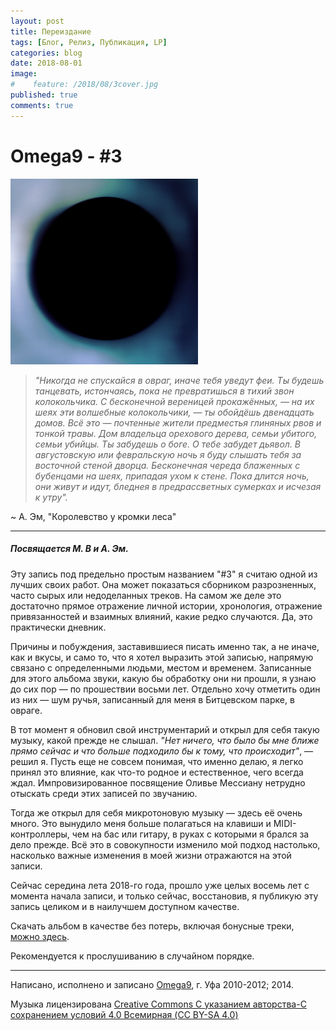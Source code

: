 ```yaml
---
layout: post
title: Переиздание
tags: [Блог, Релиз, Публикация, LP]
categories: blog
date: 2018-08-01
image:
#    feature: /2018/08/3cover.jpg
published: true
comments: true
---
```

# Omega9 - #3

![](/images/2018/08/3cover.jpg)

> *"Никогда не спускайся в овраг, иначе тебя уведут феи. Ты будешь танцевать, истончаясь, пока не превратишься в тихий звон колокольчика. С бесконечной вереницей прокажённых, — на их шеях эти волшебные колокольчики, — ты обойдёшь двенадцать домов. Всё это — почтенные жители предместья глиняных рвов и тонкой травы. Дом владельца орехового дерева, семьи убитого, семьи убийцы. Ты забудешь о боге. О тебе забудет дьявол. В августовскую или февральскую ночь я буду слышать тебя за восточной стеной дворца. Бесконечная череда блаженных с бубенцами на шеях, припадая ухом к стене. Пока длится ночь, они живут и идут, бледнея в предрассветных сумерках и исчезая к утру".*

~ А. Эм, "Королевство у кромки леса"

-----

##### Посвящается М. В и А. Эм.

Эту запись под предельно простым названием "#3" я считаю одной из лучших своих работ. Она может показаться сборником разрозненных, часто сырых или недоделанных треков. На самом же деле это достаточно прямое отражение личной истории, хронология, отражение привязанностей и взаимных влияний, какие редко случаются. Да, это практически дневник.

Причины и побуждения, заставившиеся писать именно так, а не иначе, как и вкусы, и само то, что я хотел выразить этой записью, напрямую связано с определенными людьми, местом и временем. Записанные для этого альбома звуки, какую бы обработку они ни прошли, я узнаю до сих пор — по прошествии восьми лет. Отдельно хочу отметить один из них — шум ручья, записанный для меня в Битцевском парке, в овраге.

В тот момент я обновил свой инструментарий и открыл для себя такую музыку, какой прежде не слышал. *"Нет ничего, что было бы мне ближе прямо сейчас и что больше подходило бы к тому, что происходит"*, — решил я. Пусть еще не совсем понимая, что именно делаю, я легко принял это влияние, как что-то родное и естественное, чего всегда ждал. Импровизированное посвящение Оливье Мессиану нетрудно отыскать среди этих записей по звучанию.

Тогда же открыл для себя микротоновую музыку — здесь её очень много. Это вынудило меня больше полагаться на клавиши и MIDI-контроллеры, чем на бас или гитару, в руках с которыми я брался за дело прежде. Всё это в совокупности изменило мой подход настолько, насколько важные изменения в моей жизни отражаются на этой записи.

Сейчас середина лета 2018-го года, прошло уже целых восемь лет с момента начала записи, и только сейчас, восстановив, я публикую эту запись целиком и в наилучшем доступном качестве.

Скачать альбом в качестве без потерь, включая бонусные треки, [можно здесь](https://yadi.sk/d/m0mHDNGC3ZmMcR).

Рекомендуется к прослушиванию в случайном порядке.

-----

Написано, исполнено и записано [Omega9](1), г. Уфа 2010-2012; 2014.

Музыка лицензирована [Creative Commons С указанием авторства-С сохранением условий 4.0 Всемирная (CC BY-SA 4.0)](2)

[1]: https://omega9.github.io/
[2]: https://creativecommons.org/licenses/by-sa/4.0/deed.ru
